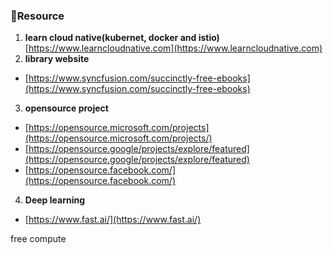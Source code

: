 ### 🧾Resource
 1. **learn cloud native(kubernet, docker and istio)** [https://www.learncloudnative.com](https://www.learncloudnative.com)
 2. **library website**  
  - [https://www.syncfusion.com/succinctly-free-ebooks](https://www.syncfusion.com/succinctly-free-ebooks)
 3. **opensource project**
  - [https://opensource.microsoft.com/projects](https://opensource.microsoft.com/projects/)
  - [https://opensource.google/projects/explore/featured](https://opensource.google/projects/explore/featured)
  - [https://opensource.facebook.com/](https://opensource.facebook.com/)
 4. **Deep learning**
  - [https://www.fast.ai/](https://www.fast.ai/)
 
   free compute
